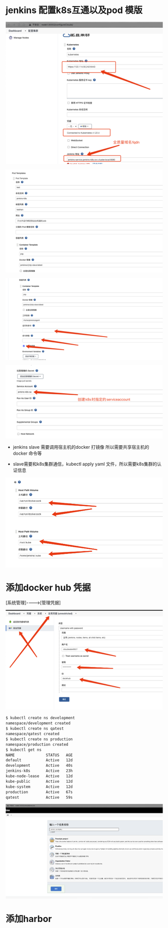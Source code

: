 # jenkins 配置k8s互通以及pod 模版

![image-20211219203856678](./pic/image-20211219203856678.png)

![image-20211219204820465](./pic/image-20211219204820465.png)

![image-20211219204910336](./pic/image-20211219204910336.png)

![image-20211219205056671](./pic/image-20211219205056671.png)

- jenkins slave 需要调用宿主机的docker 打镜像 所以需要共享宿主机的docker 命令等

- slave需要和k8s集群通信，kubectl apply yaml 文件，所以需要k8s集群的认证信息

![image-20211219205623058](./pic/image-20211219205623058.png)

# 添加docker hub 凭据

[系统管理]---->[管理凭据]

![image-20211219210310386](./pic/image-20211219210310386.png)

```bash
$ kubectl create ns development
namespace/development created
$ kubectl create ns qatest    
namespace/qatest created
$ kubectl create ns production                                                                                                          
namespace/production created
$ kubectl get ns               
NAME              STATUS   AGE
default           Active   12d
development       Active   40s
jenkins-k8s       Active   23h
kube-node-lease   Active   12d
kube-public       Active   12d
kube-system       Active   12d
production        Active   67s
qatest            Active   59s
```

![image-20211219212605210](./pic/image-20211219212605210.png)

# 添加harbor